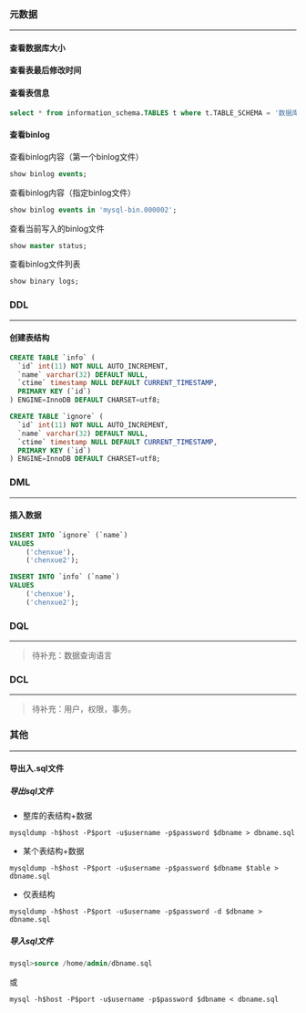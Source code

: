 

### 元数据

------

#### 查看数据库大小



#### 查看表最后修改时间



#### 查看表信息

```sql
select * from information_schema.TABLES t where t.TABLE_SCHEMA = '数据库名' and t.TABLE_NAME = '表名';
```

#### 查看binlog

查看binlog内容（第一个binlog文件）

```sql
show binlog events;
```

查看binlog内容（指定binlog文件）

```sql
show binlog events in 'mysql-bin.000002';
```

查看当前写入的binlog文件

```sql
show master status;
```

查看binlog文件列表

```sql
show binary logs;
```



### DDL

------

#### 创建表结构

```sql
CREATE TABLE `info` (
  `id` int(11) NOT NULL AUTO_INCREMENT,
  `name` varchar(32) DEFAULT NULL,
  `ctime` timestamp NULL DEFAULT CURRENT_TIMESTAMP,
  PRIMARY KEY (`id`)
) ENGINE=InnoDB DEFAULT CHARSET=utf8;

CREATE TABLE `ignore` (
  `id` int(11) NOT NULL AUTO_INCREMENT,
  `name` varchar(32) DEFAULT NULL,
  `ctime` timestamp NULL DEFAULT CURRENT_TIMESTAMP,
  PRIMARY KEY (`id`)
) ENGINE=InnoDB DEFAULT CHARSET=utf8;
```

### DML

------

#### 插入数据

```sql
INSERT INTO `ignore` (`name`)
VALUES
	('chenxue'),
	('chenxue2');

INSERT INTO `info` (`name`)
VALUES
	('chenxue'),
	('chenxue2');
```

### DQL

------

>  待补充：数据查询语言

### DCL

------

> 待补充：用户，权限，事务。

### 其他

------

#### 导出入.sql文件

##### 导出sql文件

- 整库的表结构+数据

```shell
mysqldump -h$host -P$port -u$username -p$password $dbname > dbname.sql
```

- 某个表结构+数据

```shell
mysqldump -h$host -P$port -u$username -p$password $dbname $table > dbname.sql
```

- 仅表结构

```shell
mysqldump -h$host -P$port -u$username -p$password -d $dbname > dbname.sql
```

##### 导入sql文件

```sql
mysql>source /home/admin/dbname.sql
```

或

```shell
mysql -h$host -P$port -u$username -p$password $dbname < dbname.sql
```

### 
